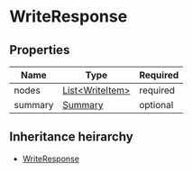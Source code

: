 

# WriteResponse

## Properties

Name | Type | Required
-------- | -------- | --------
nodes | [List&lt;WriteItem&gt;](WriteItem.md) | required
summary | [Summary](Summary.md) | optional




## Inheritance heirarchy


* [WriteResponse](WriteResponse.md)
